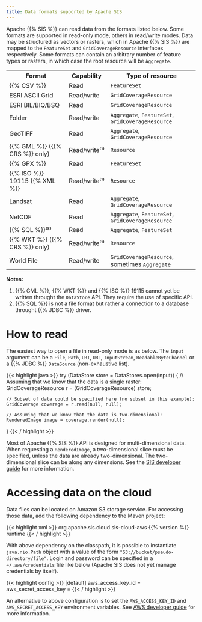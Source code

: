 ```yaml
---
title: Data formats supported by Apache SIS
---
```


Apache {{% SIS %}} can read data from the formats listed below.
Some formats are supported in read-only mode, others in read/write modes.
Data may be structured as vectors or rasters,
which in Apache {{% SIS %}} are mapped to the `FeatureSet` and `GridCoverageResource` interfaces respectively.
Some formats can contain an arbitrary number of feature types or rasters,
in which case the root resource will be `Aggregate`.

<table>
  <tr>
    <th>Format</th>
    <th>Capability</th>
    <th>Type of resource</th>
  </tr><tr>
    <td>{{% CSV %}}</td>
    <td>Read</td>
    <td><code>FeatureSet</code></td>
  </tr><tr>
    <td>ESRI ASCII Grid</td>
    <td>Read/write</td>
    <td><code>GridCoverageResource</code></td>
  </tr><tr>
    <td>ESRI BIL/BIQ/BSQ</td>
    <td>Read</td>
    <td><code>GridCoverageResource</code></td>
  </tr><tr>
    <td>Folder</td>
    <td>Read/write</td>
    <td><code>Aggregate</code>, <code>FeatureSet</code>, <code>GridCoverageResource</code></td>
  </tr><tr>
    <td>GeoTIFF</td>
    <td>Read</td>
    <td><code>Aggregate</code>, <code>GridCoverageResource</code></td>
  </tr><tr>
    <td>{{% GML %}} ({{% CRS %}} only)</td>
    <td>Read/write⁽¹⁾</td>
    <td><code>Resource</code></td>
  </tr><tr>
    <td>{{% GPX %}}</td>
    <td>Read</td>
    <td><code>FeatureSet</code></td>
  </tr><tr>
    <td>{{% ISO %}} 19115 {{% XML %}}</td>
    <td>Read/write⁽¹⁾</td>
    <td><code>Resource</code></td>
  </tr><tr>
    <td>Landsat</td>
    <td>Read</td>
    <td><code>Aggregate</code>, <code>GridCoverageResource</code></td>
  </tr><tr>
    <td>NetCDF</td>
    <td>Read</td>
    <td><code>Aggregate</code>, <code>FeatureSet</code>, <code>GridCoverageResource</code></td>
  </tr><tr>
    <td>{{% SQL %}}⁽²⁾</td>
    <td>Read</td>
    <td><code>Aggregate</code>, <code>FeatureSet</code></td>
  </tr><tr>
    <td>{{% WKT %}} ({{% CRS %}} only)</td>
    <td>Read/write⁽¹⁾</td>
    <td><code>Resource</code></td>
  </tr><tr>
    <td>World File</td>
    <td>Read/write</td>
    <td><code>GridCoverageResource</code>, sometimes <code>Aggregate<code></td>
  </tr>
</table>

**Notes:**
1. {{% GML %}}, {{% WKT %}} and {{% ISO %}} 19115 cannot yet be written
throught the `DataStore` API. They require the use of specific API.
2. {{% SQL %}} is not a file format but rather a connection to a database throught {{% JDBC %}} driver.


# How to read

The easiest way to open a file in read-only mode is as below.
The `input` argument can be a `File`, `Path`, `URI`, `URL`, `InputStream`, `ReadableByteChannel`
or a {{% JDBC %}} `DataSource` (non-exhaustive list).

{{< highlight java >}}
try (DataStore store = DataStores.open(input)) {
    // Assuming that we know that the data is a single raster:
    GridCoverageResource r = (GridCoverageResource) store;

    // Subset of data could be specified here (no subset in this example):
    GridCoverage coverage = r.read(null, null);

    // Assuming that we know that the data is two-dimensional:
    RenderedImage image = coverage.render(null);
}
{{< / highlight >}}

Most of Apache {{% SIS %}} API is designed for multi-dimensional data.
When requesting a `RenderedImage`, a two-dimensional slice must be specified,
unless the data are already two-dimensional.
The two-dimensional slice can be along any dimensions.
See the [SIS developer guide](book/en/developer-guide.html#DataAccess) for more information.


# Accessing data on the cloud

Data files can be located on Amazon S3 storage service.
For accessing those data, add the following dependency to the Maven project:

{{< highlight xml >}}
<dependencies>
  <dependency>
    <groupId>org.apache.sis.cloud</groupId>
    <artifactId>sis-cloud-aws</artifactId>
    <version>{{% version %}}</version>
    <scope>runtime</scope>
  </dependency>
</dependencies>
{{< / highlight >}}

With above dependency on the classpath, it is possible to instantiate `java.nio.Path` object
with a value of the form `"S3://bucket/pseudo-directory/file"`.
Login and password can be specified in a `~/.aws/credentials` file like below
(Apache SIS does not yet manage credentials by itself).

{{< highlight config >}}
[default]
aws_access_key_id = <some value>
aws_secret_access_key = <some value>
{{< / highlight >}}

An alternative to above configuration is to set the
`AWS_ACCESS_KEY_ID` and `AWS_SECRET_ACCESS_KEY` environment variables.
See [AWS developer guide][aws-credentials] for more information.

[aws-credentials]: https://docs.aws.amazon.com/sdkref/latest/guide/file-format.html
